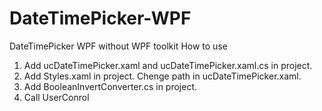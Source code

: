 # DateTimePicker-WPF
DateTimePicker WPF without WPF toolkit
How to use
  1. Add ucDateTimePicker.xaml and ucDateTimePicker.xaml.cs in project. 
  2. Add Styles.xaml in project. Chenge path in ucDateTimePicker.xaml.
  3. Add BooleanInvertConverter.cs in project.
  4. Call UserConrol
  

